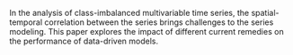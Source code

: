 In the analysis of class-imbalanced multivariable time series, the spatial-temporal correlation between the series brings challenges to the series modeling. 
This paper explores the impact of different current remedies on the performance of data-driven models.
